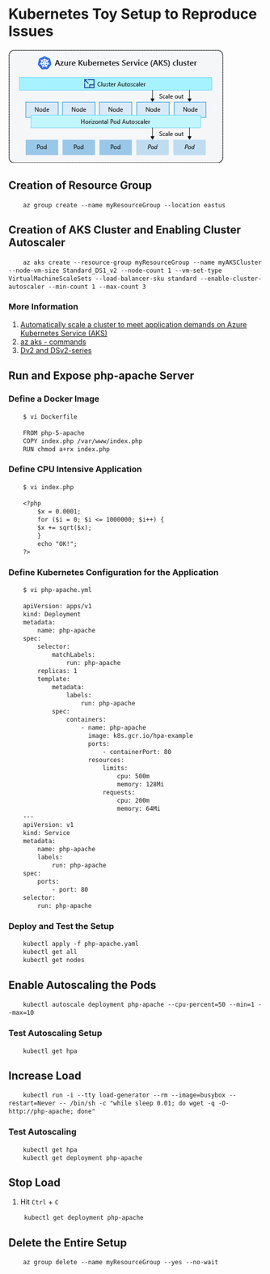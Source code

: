 # Kubernetes Toy Setup to Reproduce Issues #

![aks_cluster](aks_cluster.png)

## Creation of Resource Group ##

		az group create --name myResourceGroup --location eastus

## Creation of AKS Cluster and Enabling Cluster Autoscaler ##

		az aks create --resource-group myResourceGroup --name myAKSCluster --node-vm-size Standard_DS1_v2 --node-count 1 --vm-set-type VirtualMachineScaleSets --load-balancer-sku standard --enable-cluster-autoscaler --min-count 1 --max-count 3

### More Information ###
1. [Automatically scale a cluster to meet application demands on Azure Kubernetes Service (AKS)](https://docs.microsoft.com/en-us/azure/aks/cluster-autoscaler)
2. [az aks - commands](https://docs.microsoft.com/en-us/cli/azure/aks?view=azure-cli-latest#az_aks_create)
3. [Dv2 and DSv2-series](https://docs.microsoft.com/en-us/azure/virtual-machines/dv2-dsv2-series)

## Run and Expose php-apache Server ##
### Define a Docker Image ###

		$ vi Dockerfile

		FROM php-5-apache
		COPY index.php /var/www/index.php
		RUN chmod a+rx index.php

### Define CPU Intensive Application ###

		$ vi index.php

		<?php
			$x = 0.0001;
			for ($i = 0; $i <= 1000000; $i++) {
			$x += sqrt($x);
			}
			echo "OK!";
		?>

### Define Kubernetes Configuration for the Application ###

		$ vi php-apache.yml

		apiVersion: apps/v1
		kind: Deployment
		metadata:
		    name: php-apache
		spec:
		    selector:
		        matchLabels:
		            run: php-apache
		    replicas: 1
		    template:
		        metadata:
		            labels:
		                run: php-apache
		        spec:
		            containers:
		                - name: php-apache
		                  image: k8s.gcr.io/hpa-example
		                  ports:
		                      - containerPort: 80
		                  resources:
		                      limits:
		                          cpu: 500m
		                          memory: 128Mi
		                      requests:
		                          cpu: 200m
		                          memory: 64Mi
		---
		apiVersion: v1
		kind: Service
		metadata:
		    name: php-apache
		    labels:
		        run: php-apache
		spec:
		    ports:
		        - port: 80
		selector:
		    run: php-apache
        
### Deploy and Test the Setup ###

		kubectl apply -f php-apache.yaml
		kubectl get all
		kubectl get nodes

## Enable Autoscaling the Pods ##

		kubectl autoscale deployment php-apache --cpu-percent=50 --min=1 --max=10

### Test Autoscaling Setup ###

		kubectl get hpa

## Increase Load ##

		kubectl run -i --tty load-generator --rm --image=busybox --restart=Never -- /bin/sh -c "while sleep 0.01; do wget -q -O- http://php-apache; done"

### Test Autoscaling ###

		kubectl get hpa
		kubectl get deployment php-apache

## Stop Load ##
1. Hit `Ctrl` + `C`

		kubectl get deployment php-apache
		
## Delete the Entire Setup ##

		az group delete --name myResourceGroup --yes --no-wait